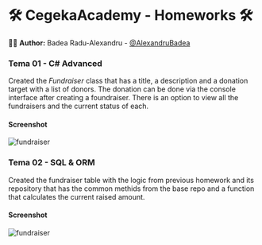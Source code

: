 
# 🛠 CegekaAcademy - Homeworks 🛠

🤸‍♂️ **Author:** Badea Radu-Alexandru - [@AlexandruBadea](https://github.com/AlexandruBadea)

### **Tema 01 - C# Advanced**
Created the _Fundraiser_ class that has a title, a description and a donation target with a list of donors. The donation can be done via the console interface after creating a foundraiser. There is an option to view all the fundraisers and the current status of each.



#### Screenshot

![fundraiser](https://iili.io/HM5o18F.jpg)

### **Tema 02 - SQL & ORM**
Created the fundraiser table with the logic from previous homework and its repository that has the common methids from the base repo and a function that calculates the current raised amount.

#### Screenshot

![fundraiser](https://www.linkpicture.com/q/Screenshot_26_1.jpg)
